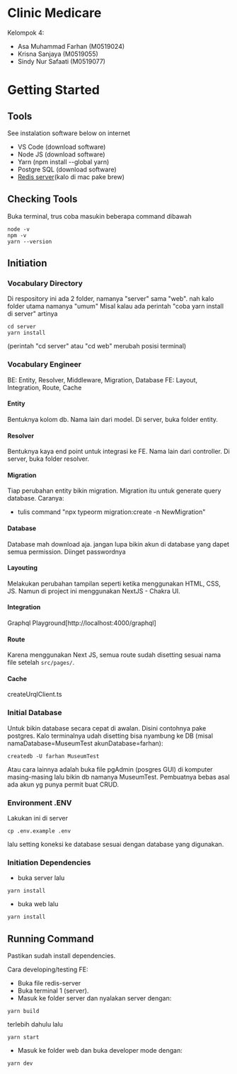 # Clinic Medicare
Kelompok 4:
- Asa Muhammad Farhan (M0519024)
- Krisna Sanjaya (M0519055)
- Sindy Nur Safaati (M0519077)

# Getting Started

## Tools
See instalation software below on internet
- VS Code (download software)
- Node JS (download software)
- Yarn (npm install --global yarn)
- Postgre SQL (download software)
- [Redis server](https://riptutorial.com/redis/example/29962/installing-and-running-redis-server-on-windows)(kalo di mac pake brew)

## Checking Tools
Buka terminal, trus coba masukin beberapa command dibawah
```
node -v
npm -v
yarn --version
```

## Initiation
### Vocabulary Directory
Di respository ini ada 2 folder, namanya "server" sama "web". nah kalo folder utama namanya "umum"
Misal kalau ada perintah "coba yarn install di server" artinya
```
cd server
yarn install
```
(perintah "cd server" atau "cd web" merubah posisi terminal)

### Vocabulary Engineer
BE: Entity, Resolver, Middleware, Migration, Database
FE: Layout, Integration, Route, Cache

#### Entity
Bentuknya kolom db. Nama lain dari model.
Di server, buka folder entity.

#### Resolver
Bentuknya kaya end point untuk integrasi ke FE. Nama lain dari controller.
Di server, buka folder resolver.

#### Migration
Tiap perubahan entity bikin migration. Migration itu untuk generate query database.
Caranya:
- tulis command "npx typeorm migration:create -n NewMigration"

#### Database
Database mah download aja.
jangan lupa bikin akun di database yang dapet semua permission. Diinget passwordnya

#### Layouting
Melakukan perubahan tampilan seperti ketika menggunakan HTML, CSS, JS.
Namun di project ini menggunakan NextJS - Chakra UI.

#### Integration 
Graphql Playground[http://localhost:4000/graphql]

#### Route
Karena menggunakan Next JS, semua route sudah disetting sesuai nama file setelah ```src/pages/```.

#### Cache
createUrqlClient.ts

### Initial Database
Untuk bikin database secara cepat di awalan. Disini contohnya pake postgres.
Kalo terminalnya udah disetting bisa nyambung ke DB (misal namaDatabase=MuseumTest akunDatabase=farhan):
```
createdb -U farhan MuseumTest 
```
Atau cara lainnya adalah buka file pgAdmin (posgres GUI) di komputer masing-masing lalu bikin db namanya MuseumTest.
Pembuatnya bebas asal ada akun yg punya permit buat CRUD.

### Environment .ENV
Lakukan ini di server
```
cp .env.example .env
```
lalu setting koneksi ke database sesuai dengan database yang digunakan.

### Initiation Dependencies
- buka server lalu
```
yarn install
```
- buka web lalu
```
yarn install
```

## Running Command
Pastikan sudah install dependencies.

Cara developing/testing FE:
- Buka file redis-server
- Buka terminal 1 (server).
- Masuk ke folder server dan nyalakan server dengan:
```
yarn build
```
terlebih dahulu lalu
```
yarn start
```
- Masuk ke folder web dan buka developer mode dengan:
```
yarn dev
```
